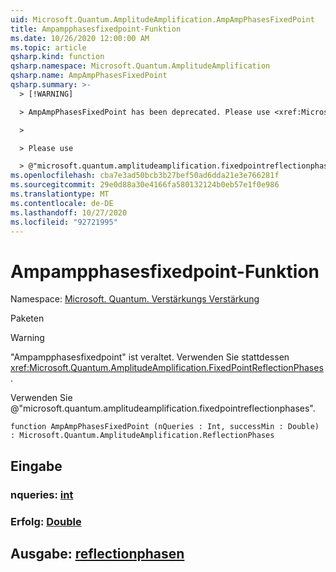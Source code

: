 ```yaml
---
uid: Microsoft.Quantum.AmplitudeAmplification.AmpAmpPhasesFixedPoint
title: Ampampphasesfixedpoint-Funktion
ms.date: 10/26/2020 12:00:00 AM
ms.topic: article
qsharp.kind: function
qsharp.namespace: Microsoft.Quantum.AmplitudeAmplification
qsharp.name: AmpAmpPhasesFixedPoint
qsharp.summary: >-
  > [!WARNING]

  > AmpAmpPhasesFixedPoint has been deprecated. Please use <xref:Microsoft.Quantum.AmplitudeAmplification.FixedPointReflectionPhases> instead.

  >

  > Please use

  > @"microsoft.quantum.amplitudeamplification.fixedpointreflectionphases".
ms.openlocfilehash: cba7e3ad50bcb3b27bef50ad6dda21e3e766281f
ms.sourcegitcommit: 29e0d88a30e4166fa580132124b0eb57e1f0e986
ms.translationtype: MT
ms.contentlocale: de-DE
ms.lasthandoff: 10/27/2020
ms.locfileid: "92721995"
---
```

# <a name="ampampphasesfixedpoint-function"></a>Ampampphasesfixedpoint-Funktion

Namespace: [Microsoft. Quantum. Verstärkungs Verstärkung](xref:Microsoft.Quantum.AmplitudeAmplification)

Paketen [](https://nuget.org/packages/)


> [!WARNING]
> "Ampampphasesfixedpoint" ist veraltet. Verwenden Sie stattdessen <xref:Microsoft.Quantum.AmplitudeAmplification.FixedPointReflectionPhases>.
>
> Verwenden Sie @"microsoft.quantum.amplitudeamplification.fixedpointreflectionphases".



```qsharp
function AmpAmpPhasesFixedPoint (nQueries : Int, successMin : Double) : Microsoft.Quantum.AmplitudeAmplification.ReflectionPhases
```


## <a name="input"></a>Eingabe

### <a name="nqueries--int"></a>nqueries: [int](xref:microsoft.quantum.lang-ref.int)




### <a name="successmin--double"></a>Erfolg: [Double](xref:microsoft.quantum.lang-ref.double)





## <a name="output--reflectionphases"></a>Ausgabe: [reflectionphasen](xref:Microsoft.Quantum.AmplitudeAmplification.ReflectionPhases)

